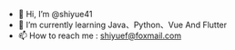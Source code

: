 - 👋 Hi, I’m @shiyue41
- 🌱 I’m currently learning Java、Python、Vue And Flutter
- 📫 How to reach me : shiyuef@foxmail.com

